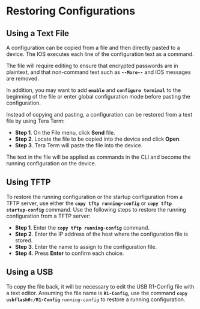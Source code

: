 # Restoring Configurations

## Using a Text File

A configuration can be copied from a file and then directly pasted to a device. The IOS executes each line of the configuration text as a command.

The file will require editing to ensure that encrypted passwords are in plaintext, and that non-command text such as **`--More--`** and IOS messages are removed.&#x20;

In addition, you may want to add **`enable`** and **`configure terminal`** to the beginning of the file or enter global configuration mode before pasting the configuration.



Instead of copying and pasting, a configuration can be restored from a text file by using Tera Term:

* **Step 1**. On the File menu, click **Send** file.
* **Step 2**. Locate the file to be copied into the device and click **Open**.
* **Step 3**. Tera Term will paste the file into the device.

The text in the file will be applied as commands in the CLI and become the running configuration on the device.



## Using TFTP

To restore the running configuration or the startup configuration from a TFTP server, use either the **`copy tftp running-config`** or **`copy tftp startup-config`** command. Use the following steps to restore the running configuration from a TFTP server:

* **Step 1**. Enter the **`copy tftp running-config`** command.
* **Step 2**. Enter the IP address of the host where the configuration file is stored.
* **Step 3**. Enter the name to assign to the configuration file.
* **Step 4**. Press **Enter** to confirm each choice.



## Using a USB

To copy the file back, it will be necessary to edit the USB R1-Config file with a text editor. Assuming the file name is **`R1-Config`**, use the command **`copy usbflash0:/R1-Config`** _`running-config`_ to restore a running configuration.
